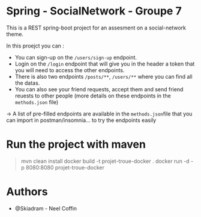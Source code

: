 # Spring - SocialNetwork - Groupe 7

This is a REST spring-boot project for an assesment on a social-network theme. 

In this proejct you can :
* You can sign-up on the `/users/sign-up` endpoint.
* Login on the `/login` endpoint that will give you in the header a token that you will need to access the other endpoints.
* There is also two endpoints `/posts/**`, `/users/**` where you can find all the datas.
* You can also see your friend requests, accept them and send friend reuests to other people (more details on these endpoints in the  `methods.json` file)

-> A list of pre-filled endpoints are available in the `methods.json`file that you can import in postman/insomnia... to try the endpoints easily

# Run the project with maven 

> mvn clean install
> docker build -t projet-troue-docker .
> docker run -d -p 8080:8080 projet-troue-docker

# Authors
* @Skiadram - Neel Coffin
